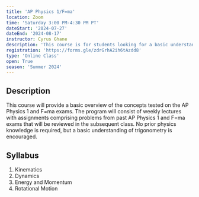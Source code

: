 ```yaml
---
title: 'AP Physics 1/F=ma'
location: Zoom
time: 'Saturday 3:00 PM-4:30 PM PT'
dateStart: '2024-07-27'
dateEnd: '2024-08-17'
instructor: Cyrus Ghane
description: 'This course is for students looking for a basic understanding of physics concepts and are preparing for AP Physics 1 or F=ma.'
registration: 'https://forms.gle/zdrGrhA2ih6tAzdd8'
type: 'Online Class'
open: True
season: 'Summer 2024'
---
```


## Description

This course will provide a basic overview of the concepts tested on the AP Physics 1 and F=ma exams. The program will consist of weekly lectures with assignments comprising problems from past AP Physics 1 and F=ma exams that will be reviewed in the subsequent class. No prior physics knowledge is required, but a basic understanding of trigonometry is encouraged.

## Syllabus

1. Kinematics
2. Dynamics
3. Energy and Momentum
4. Rotational Motion
